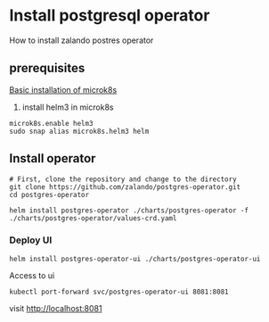 # Install postgresql operator

How to install zalando postres operator

## prerequisites

[Basic installation of microk8s](../../Microk8s.md)

1. install helm3 in microk8s

```shell
microk8s.enable helm3
sudo snap alias microk8s.helm3 helm
```

## Install operator 

```shell
# First, clone the repository and change to the directory
git clone https://github.com/zalando/postgres-operator.git
cd postgres-operator
```

```shell
helm install postgres-operator ./charts/postgres-operator -f ./charts/postgres-operator/values-crd.yaml
```

### Deploy UI

```shell
helm install postgres-operator-ui ./charts/postgres-operator-ui
```

Access to ui

```shell
kubectl port-forward svc/postgres-operator-ui 8081:8081
```

visit <http://localhost:8081>

